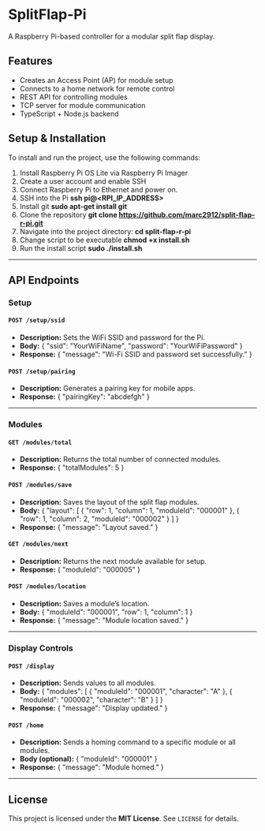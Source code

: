 # SplitFlap-Pi

A Raspberry Pi-based controller for a modular split flap display.

## Features
- Creates an Access Point (AP) for module setup
- Connects to a home network for remote control
- REST API for controlling modules
- TCP server for module communication
- TypeScript + Node.js backend

## Setup & Installation

To install and run the project, use the following commands:

1. Install Raspberry Pi OS Lite via Raspberry Pi Imager
2. Create a user account and enable SSH
3. Connect Raspberry Pi to Ethernet and power on.
4. SSH into the Pi
   **ssh pi@<RPI_IP_ADDRESS>**
5. Install git
   **sudo apt-get install git**
6. Clone the repository
   **git clone https://github.com/marc2912/split-flap-r-pi.git**
7. Navigate into the project directory:
   **cd split-flap-r-pi**
8. Change script to be executable
   **chmod +x install.sh**
9. Run the install script
   **sudo ./install.sh**


---

## API Endpoints

### Setup

#### `POST /setup/ssid`
- **Description:** Sets the WiFi SSID and password for the Pi.
- **Body:**
  {
    "ssid": "YourWiFiName",
    "password": "YourWiFiPassword"
  }
- **Response:**
  {
    "message": "Wi-Fi SSID and password set successfully."
  }

#### `POST /setup/pairing`
- **Description:** Generates a pairing key for mobile apps.
- **Response:**
  {
    "pairingKey": "abcdefgh"
  }

---

### Modules

#### `GET /modules/total`
- **Description:** Returns the total number of connected modules.
- **Response:**
  {
    "totalModules": 5
  }

#### `POST /modules/save`
- **Description:** Saves the layout of the split flap modules.
- **Body:**
  {
    "layout": [
      { "row": 1, "column": 1, "moduleId": "000001" },
      { "row": 1, "column": 2, "moduleId": "000002" }
    ]
  }
- **Response:**
  {
    "message": "Layout saved."
  }

#### `GET /modules/next`
- **Description:** Returns the next module available for setup.
- **Response:**
  {
    "moduleId": "000005"
  }

#### `POST /modules/location`
- **Description:** Saves a module’s location.
- **Body:**
  {
    "moduleId": "000001",
    "row": 1,
    "column": 1
  }
- **Response:**
  {
    "message": "Module location saved."
  }

---

### Display Controls

#### `POST /display`
- **Description:** Sends values to all modules.
- **Body:**
  {
    "modules": [
      { "moduleId": "000001", "character": "A" },
      { "moduleId": "000002", "character": "B" }
    ]
  }
- **Response:**
  {
    "message": "Display updated."
  }

#### `POST /home`
- **Description:** Sends a homing command to a specific module or all modules.
- **Body (optional):**
  {
    "moduleId": "000001"
  }
- **Response:**
  {
    "message": "Module homed."
  }

---

## License
This project is licensed under the **MIT License**. See `LICENSE` for details.